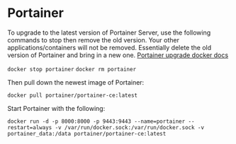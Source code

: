 # Portainer
To upgrade to the latest version of Portainer Server, use the following commands to stop then remove the old version. Your other applications/containers will not be removed. Essentially delete the old version of Portainer and bring in a new one. [Portainer upgrade docker docs](https://docs.portainer.io/start/upgrade/docker)

`docker stop portainer`
`docker rm portainer`

Then pull down the newest image of Portainer: 

`docker pull portainer/portainer-ce:latest`

Start Portainer with the following: 

`docker run -d -p 8000:8000 -p 9443:9443 --name=portainer --restart=always -v /var/run/docker.sock:/var/run/docker.sock -v portainer_data:/data portainer/portainer-ce:latest`
